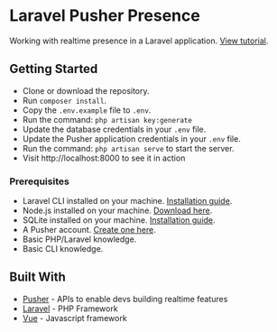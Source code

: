 # Laravel Pusher Presence

Working with realtime presence in a Laravel application. [View tutorial](#).

## Getting Started

-   Clone or download the repository.
-   Run `composer install`.
-   Copy the `.env.example` file to `.env`.
-   Run the command: `php artisan key:generate`
-   Update the database credentials in your `.env` file.
-   Update the Pusher application credentials in your `.env` file.
-   Run the command: `php artisan serve` to start the server.
-   Visit http://localhost:8000 to see it in action

### Prerequisites

-   Laravel CLI installed on your machine. [Installation guide](https://laravel.com/docs/5.7/installation#installation).
-   Node.js installed on your machine. [Download here](https://nodejs.org/en/download/).
-   SQLite installed on your machine. [Installation guide](http://www.sqlitetutorial.net/download-install-sqlite/).
-   A Pusher account. [Create one here](https://pusher.com).
-   Basic PHP/Laravel knowledge.
-   Basic CLI knowledge.

## Built With

-   [Pusher](https://pusher.com/) - APIs to enable devs building realtime features
-   [Laravel](https://laravel.com/) - PHP Framework
-   [Vue](https://vuejs.org/) - Javascript framework
